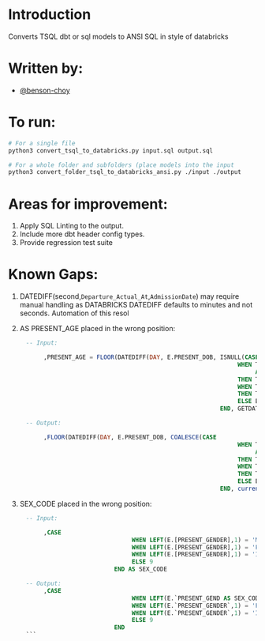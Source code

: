 # Introduction 
Converts TSQL dbt or sql models to ANSI SQL in style of databricks

# Written by:
- [@benson-choy](https://github.com/bensonchoyintuitas/tsql_to_databricks)

# To run:

```bash
# For a single file
python3 convert_tsql_to_databricks.py input.sql output.sql
```
```bash
# For a whole folder and subfolders (place models into the input 
python3 convert_folder_tsql_to_databricks_ansi.py ./input ./output
```

# Areas for improvement:
1. Apply SQL Linting to the output.
2. Include more dbt header config types.
3. Provide regression test suite

# Known Gaps:
1. DATEDIFF(second,`Departure_Actual_At`,`AdmissionDate`) may require manual handling as DATABRICKS DATEDIFF defaults to minutes and not seconds. Automation of this resol

2. AS PRESENT_AGE placed in the wrong position:
```sql
     -- Input:

          ,PRESENT_AGE = FLOOR(DATEDIFF(DAY, E.PRESENT_DOB, ISNULL(CASE
                                                                 WHEN TDT.TRIAGED_AT_AEST IS NOT NULL
                                                                      AND E.QUICK_REGISTRATION_AEST IS NULL
                                                                 THEN TDT.TRIAGED_AT_AEST
                                                                 WHEN TDT.TRIAGED_AT_AEST < E.QUICK_REGISTRATION_AEST
                                                                 THEN TDT.TRIAGED_AT_AEST
                                                                 ELSE E.QUICK_REGISTRATION_AEST
                                                            END, GETDATE())) / 365.25)

     -- Output:

          ,FLOOR(DATEDIFF(DAY, E.PRESENT_DOB, COALESCE(CASE
                                                                 WHEN TDT.TRIAGED_AT_AEST IS NOT NULL
                                                                      AND E.QUICK_REGISTRATION_AEST IS NULL
                                                                 THEN TDT.TRIAGED_AT_AEST
                                                                 WHEN TDT.TRIAGED_AT_AEST < E.QUICK_REGISTRATION_AEST
                                                                 THEN TDT.TRIAGED_AT_AEST
                                                                 ELSE E.QUICK_REGISTRATION_AEST
                                                            END, current_timestamp()) AS PRESENT_AGE) / 365.25)
```
3. SEX_CODE placed in the wrong position:

```sql
     -- Input:

          ,CASE 
                                   WHEN LEFT(E.[PRESENT_GENDER],1) = 'M' THEN 1
                                   WHEN LEFT(E.[PRESENT_GENDER],1) = 'F' THEN 2
                                   WHEN LEFT(E.[PRESENT_GENDER],1) = 'I' THEN 3
                                   ELSE 9
                              END AS SEX_CODE

     -- Output:
          ,CASE 
                                   WHEN LEFT(E.`PRESENT_GEND AS SEX_CODEER`,1) = 'M' THEN 1
                                   WHEN LEFT(E.`PRESENT_GENDER`,1) = 'F' THEN 2
                                   WHEN LEFT(E.`PRESENT_GENDER`,1) = 'I' THEN 3
                                   ELSE 9
                              END
     ```